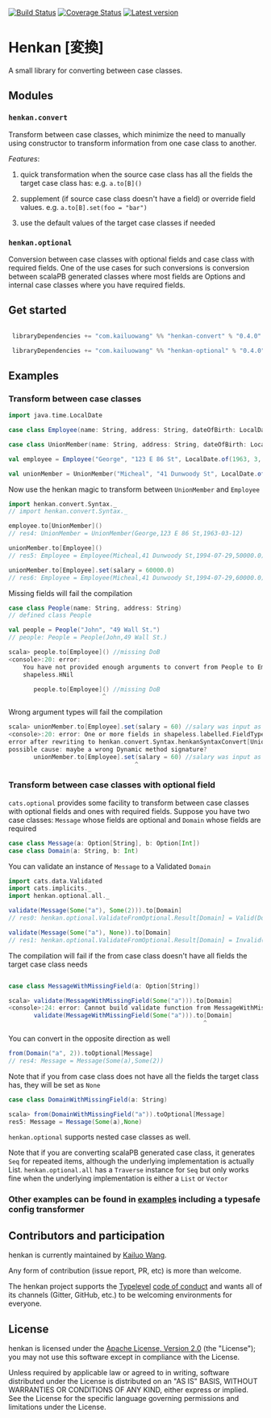 [![Build Status](https://travis-ci.org/kailuowang/henkan.svg)](https://travis-ci.org/kailuowang/henkan)
[![Coverage Status](https://coveralls.io/repos/github/kailuowang/henkan/badge.svg?branch=master)](https://coveralls.io/github/kailuowang/henkan?branch=master)
[![Latest version](https://index.scala-lang.org/kailuowang/henkan/henkan-convert/latest.svg?color=orange)](https://index.scala-lang.org/kailuowang/henkan/henkan-optional)
# Henkan [変換]

A small library for converting between case classes. 

## Modules

### `henkan.convert`

Transform between case classes, which minimize the need to manually using constructor to transform information from one case class to another.

  *Features*:

 1. quick transformation when the source case class has all the fields the target case class has: e.g. `a.to[B]()`

 2. supplement (if source case class doesn't have a field) or override field values. e.g. `a.to[B].set(foo = "bar")`

 3. use the default values of the target case classes if needed


### `henkan.optional`

Conversion between case classes with optional fields and case class with required fields. One of the use cases for such conversions is conversion between scalaPB generated classes where most fields are Options and internal case classes where you have required fields.


## Get started

```scala

 libraryDependencies += "com.kailuowang" %% "henkan-convert" % "0.4.0"

 libraryDependencies += "com.kailuowang" %% "henkan-optional" % "0.4.0"
```

## Examples

### Transform between case classes


```scala
import java.time.LocalDate

case class Employee(name: String, address: String, dateOfBirth: LocalDate, salary: Double = 50000d)

case class UnionMember(name: String, address: String, dateOfBirth: LocalDate)

val employee = Employee("George", "123 E 86 St", LocalDate.of(1963, 3, 12), 54000)

val unionMember = UnionMember("Micheal", "41 Dunwoody St", LocalDate.of(1994, 7, 29))
```

Now use the henkan magic to transform between `UnionMember` and `Employee`
```scala
import henkan.convert.Syntax._
// import henkan.convert.Syntax._

employee.to[UnionMember]()
// res4: UnionMember = UnionMember(George,123 E 86 St,1963-03-12)

unionMember.to[Employee]()
// res5: Employee = Employee(Micheal,41 Dunwoody St,1994-07-29,50000.0)

unionMember.to[Employee].set(salary = 60000.0)
// res6: Employee = Employee(Micheal,41 Dunwoody St,1994-07-29,60000.0)
```
Missing fields will fail the compilation
```scala
case class People(name: String, address: String)
// defined class People

val people = People("John", "49 Wall St.")
// people: People = People(John,49 Wall St.)
```
```scala
scala> people.to[Employee]() //missing DoB
<console>:20: error:
    You have not provided enough arguments to convert from People to Employee.
    shapeless.HNil

       people.to[Employee]() //missing DoB
                          ^
```
Wrong argument types will fail the compilation
```scala
scala> unionMember.to[Employee].set(salary = 60) //salary was input as Int rather than Double
<console>:20: error: One or more fields in shapeless.labelled.FieldType[Symbol @@ String("salary"),Int] :: shapeless.HNil is not in Employee
error after rewriting to henkan.convert.Syntax.henkanSyntaxConvert[UnionMember](unionMember).to[Employee].set.applyDynamicNamed("apply")(scala.Tuple2("salary", 60))
possible cause: maybe a wrong Dynamic method signature?
       unionMember.to[Employee].set(salary = 60) //salary was input as Int rather than Double
                                   ^
```


### Transform between case classes with optional field

`cats.optional` provides some facility to transform between case classes with optional fields and ones with required fields.
Suppose you have two case classes: `Message` whose fields are optional and `Domain` whose fields are required

```scala
case class Message(a: Option[String], b: Option[Int])
case class Domain(a: String, b: Int)
```
You can validate an instance of `Message` to a Validated `Domain`

```scala
import cats.data.Validated
import cats.implicits._
import henkan.optional.all._
```

```scala
validate(Message(Some("a"), Some(2))).to[Domain]
// res0: henkan.optional.ValidateFromOptional.Result[Domain] = Valid(Domain(a,2))

validate(Message(Some("a"), None)).to[Domain]
// res1: henkan.optional.ValidateFromOptional.Result[Domain] = Invalid(NonEmptyList(RequiredFieldMissing(b)))
```

The compilation will fail if the from case class doesn't have all fields the target case class needs
```scala

case class MessageWithMissingField(a: Option[String])
```

```scala
scala> validate(MessageWithMissingField(Some("a"))).to[Domain]
<console>:24: error: Cannot build validate function from MessageWithMissingField to Domain, possibly due to missing fields in MessageWithMissingField or missing cats instances (`Traverse` instances are needed to convert fields in containers)
       validate(MessageWithMissingField(Some("a"))).to[Domain]
                                                      ^
```

You can convert in the opposite direction as well
```scala
from(Domain("a", 2)).toOptional[Message]
// res4: Message = Message(Some(a),Some(2))
```

Note that if you from case class does not have all the fields the target class has, they will be set as `None`

```scala
case class DomainWithMissingField(a: String)
```
```scala
scala> from(DomainWithMissingField("a")).toOptional[Message]
res5: Message = Message(Some(a),None)
```

`henkan.optional` supports nested case classes as well.

Note that if you are converting scalaPB generated case class, it generates `Seq` for repeated items, although the underlying implementation is actually List. `henkan.optional.all` has a `Traverse` instance for `Seq` but only works fine when the underlying implementation is either a `List` or `Vector`

### Other examples can be found in [examples](examples/src/main/scala/henkan/) including a typesafe config transformer

## Contributors and participation

henkan is currently maintained by [Kailuo Wang][kailuowang].

Any form of contribution (issue report, PR, etc) is more than welcome.

The henkan project supports the [Typelevel][typelevel] [code of conduct][typelevel-coc]
and wants all of its channels (Gitter, GitHub, etc.) to be welcoming environments for
everyone.

## License

henkan is licensed under the [Apache License, Version 2.0][apache2]
(the "License"); you may not use this software except in compliance with
the License.

Unless required by applicable law or agreed to in writing, software
distributed under the License is distributed on an "AS IS" BASIS,
WITHOUT WARRANTIES OR CONDITIONS OF ANY KIND, either express or implied.
See the License for the specific language governing permissions and
limitations under the License.


[apache2]: http://www.apache.org/licenses/LICENSE-2.0
[kailuowang]: http://twitter.com/kailuowang
[typelevel]: http://typelevel.org/
[typelevel-coc]: http://typelevel.org/conduct.html
[kittens]: http://github.com/milessabin/kittens
[shapeless]: http://github.com/milessabin/shapeless
[cats]: http://github.com/typelevel/cats
